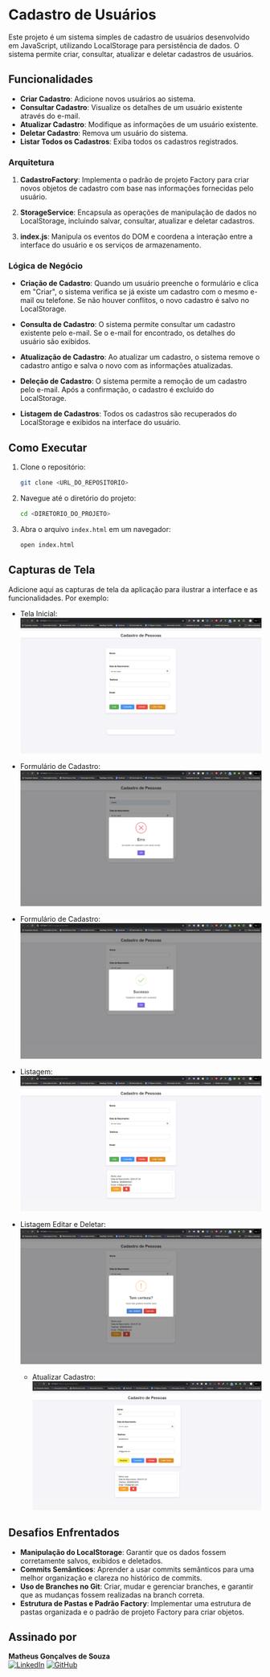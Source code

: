 # Cadastro de Usuários

Este projeto é um sistema simples de cadastro de usuários desenvolvido em JavaScript, utilizando LocalStorage para persistência de dados. O sistema permite criar, consultar, atualizar e deletar cadastros de usuários.

## Funcionalidades

- **Criar Cadastro**: Adicione novos usuários ao sistema.
- **Consultar Cadastro**: Visualize os detalhes de um usuário existente através do e-mail.
- **Atualizar Cadastro**: Modifique as informações de um usuário existente.
- **Deletar Cadastro**: Remova um usuário do sistema.
- **Listar Todos os Cadastros**: Exiba todos os cadastros registrados.

### Arquitetura

1. **CadastroFactory**: Implementa o padrão de projeto Factory para criar novos objetos de cadastro com base nas informações fornecidas pelo usuário.
   
2. **StorageService**: Encapsula as operações de manipulação de dados no LocalStorage, incluindo salvar, consultar, atualizar e deletar cadastros.

3. **index.js**: Manipula os eventos do DOM e coordena a interação entre a interface do usuário e os serviços de armazenamento.

### Lógica de Negócio

- **Criação de Cadastro**: Quando um usuário preenche o formulário e clica em "Criar", o sistema verifica se já existe um cadastro com o mesmo e-mail ou telefone. Se não houver conflitos, o novo cadastro é salvo no LocalStorage.

- **Consulta de Cadastro**: O sistema permite consultar um cadastro existente pelo e-mail. Se o e-mail for encontrado, os detalhes do usuário são exibidos.

- **Atualização de Cadastro**: Ao atualizar um cadastro, o sistema remove o cadastro antigo e salva o novo com as informações atualizadas.

- **Deleção de Cadastro**: O sistema permite a remoção de um cadastro pelo e-mail. Após a confirmação, o cadastro é excluído do LocalStorage.

- **Listagem de Cadastros**: Todos os cadastros são recuperados do LocalStorage e exibidos na interface do usuário.

## Como Executar

1. Clone o repositório:
   ```bash
   git clone <URL_DO_REPOSITORIO>
   ```
2. Navegue até o diretório do projeto:
   ```bash
   cd <DIRETORIO_DO_PROJETO>
   ```
3. Abra o arquivo `index.html` em um navegador:
   ```bash
   open index.html
   ```

## Capturas de Tela

Adicione aqui as capturas de tela da aplicação para ilustrar a interface e as funcionalidades. Por exemplo:

- Tela Inicial:
  ![Tela Inicial](https://github.com/Matheus-Dev-Souza/EstagiosProjeto/blob/main/assets/imagens/1.png)
  
- Formulário de Cadastro:
  ![Sweet Alert de validação já existe  ](https://github.com/Matheus-Dev-Souza/EstagiosProjeto/blob/main/assets/imagens/2.png)

- Formulário de Cadastro:
  ![Sweet Alert de validação corfirmando ](https://github.com/Matheus-Dev-Souza/EstagiosProjeto/blob/main/assets/imagens/3.png)

- Listagem:
  ![Listagem](https://github.com/Matheus-Dev-Souza/EstagiosProjeto/blob/main/assets/imagens/4.png)
  
- Listagem Editar e Deletar:
  ![Listagem Editar e Deleta]( https://github.com/Matheus-Dev-Souza/EstagiosProjeto/blob/main/assets/imagens/5.png)
  
  - Atualizar Cadastro:
  ![Atualizar Cadastro](https://github.com/Matheus-Dev-Souza/EstagiosProjeto/blob/main/assets/imagens/6.png)
  

## Desafios Enfrentados

- **Manipulação do LocalStorage**: Garantir que os dados fossem corretamente salvos, exibidos e deletados.
- **Commits Semânticos**: Aprender a usar commits semânticos para uma melhor organização e clareza no histórico de commits.
- **Uso de Branches no Git**: Criar, mudar e gerenciar branches, e garantir que as mudanças fossem realizadas na branch correta.
- **Estrutura de Pastas e Padrão Factory**: Implementar uma estrutura de pastas organizada e o padrão de projeto Factory para criar objetos.

## Assinado por

**Matheus Gonçalves de Souza**  
[![LinkedIn](https://img.shields.io/badge/LinkedIn-%230077B5.svg?&style=flat&logo=linkedin&logoColor=white)](https://www.linkedin.com/in/matheus-gonçalves-578b4714b/) 
[![GitHub](https://img.shields.io/badge/GitHub-%23121011.svg?&style=flat&logo=github&logoColor=white)](https://github.com/Matheus-Dev-Souza)  
 

